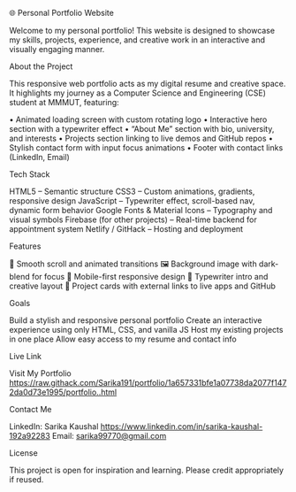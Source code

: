  🌐 Personal Portfolio Website

Welcome to my personal portfolio! This website is designed to showcase my skills, projects, experience, and creative work in an interactive and visually engaging manner.

About the Project

This responsive web portfolio acts as my digital resume and creative space. It highlights my journey as a Computer Science and Engineering (CSE) student at MMMUT, featuring:

• Animated loading screen with custom rotating logo
• Interactive hero section with a typewriter effect
• “About Me” section with bio, university, and interests
• Projects section linking to live demos and GitHub repos
• Stylish contact form with input focus animations
• Footer with contact links (LinkedIn, Email)

Tech Stack

HTML5 – Semantic structure
CSS3 – Custom animations, gradients, responsive design
JavaScript – Typewriter effect, scroll-based nav, dynamic form behavior
Google Fonts & Material Icons – Typography and visual symbols
Firebase (for other projects) – Real-time backend for appointment system
Netlify / GitHack – Hosting and deployment

Features

💫 Smooth scroll and animated transitions
🖼️ Background image with dark-blend for focus
📱 Mobile-first responsive design
🧠 Typewriter intro and creative layout
🔗 Project cards with external links to live apps and GitHub

Goals

Build a stylish and responsive personal portfolio
Create an interactive experience using only HTML, CSS, and vanilla JS
Host my existing projects in one place
Allow easy access to my resume and contact info


Live Link

Visit My Portfolio
https://raw.githack.com/Sarika191/portfolio/1a657331bfe1a07738da2077f1472da0d73e1995/portfolio..html

Contact Me

LinkedIn: Sarika Kaushal
https://www.linkedin.com/in/sarika-kaushal-192a92283
Email: sarika99770@gmail.com

License

This project is open for inspiration and learning. Please credit appropriately if reused.
